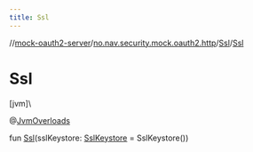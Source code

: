 ```yaml
---
title: Ssl
---
```

//[mock-oauth2-server](../../../index.html)/[no.nav.security.mock.oauth2.http](../index.html)/[Ssl](index.html)/[Ssl](-ssl.html)



# Ssl



[jvm]\




@[JvmOverloads](https://kotlinlang.org/api/latest/jvm/stdlib/kotlin.jvm/-jvm-overloads/index.html)



fun [Ssl](-ssl.html)(sslKeystore: [SslKeystore](../-ssl-keystore/index.html) = SslKeystore())




